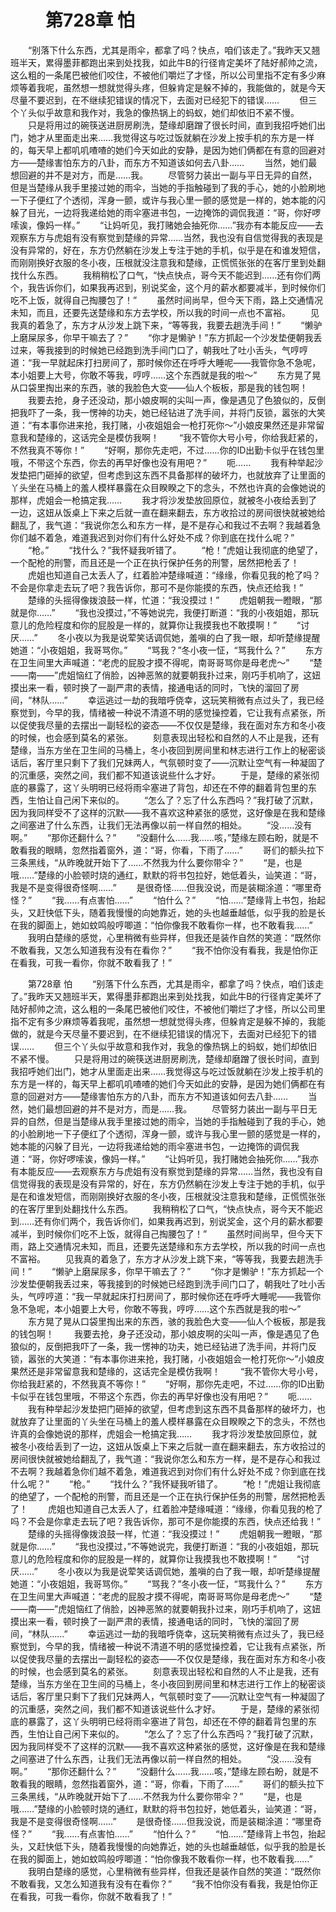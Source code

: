 # 　　第728章 怕
　　“别落下什么东西，尤其是雨伞，都拿了吗？快点，咱们该走了。”我昨天又翘班半天，累得墨菲都跑出来到处找我，如此牛B的行径肯定美坏了陆好郝帅之流，这么粗的一条尾巴被他们咬住，不被他们嚼烂了才怪，所以公司里指不定有多少麻烦等着我呢，虽然想一想就觉得头疼，但躲肯定是躲不掉的，我能做的，就是今天尽量不要迟到，在不继续犯错误的情况下，去面对已经犯下的错误……
　　但三个丫头似乎故意和我作对，我急的像热锅上的蚂蚁，她们却依旧不紧不慢。
　　只是将用过的碗筷送进厨房刷洗，楚缘却磨蹭了很长时间，直到我招呼她们出门，她才从里面走出来……我觉得这与吃过饭就躺在沙发上按手机的东方是一样的，每天早上都叽叽喳喳的她们今天如此的安静，是因为她们俩都在有意的回避对方——楚缘害怕东方的八卦，而东方不知道该如何去八卦……
　　当然，她们最想回避的并不是对方，而是……我。
　　尽管努力装出一副与平日无异的自然，但是当楚缘从我手里接过她的雨伞，当她的手指触碰到了我的手心，她的小脸刷地一下子便红了个透彻，浑身一颤，或许与我心里一颤的感觉是一样的，她本能的闪躲了目光，一边将我递给她的雨伞塞进书包，一边掩饰的调侃我道：“哥，你好啰嗦诶，像妈一样。”
　　“让妈听见，我打赌她会抽死你……”我亦有本能反应——去观察东方与虎姐有没有察觉到楚缘的异常……当然，我也没有自信觉得我的表现是没有异常的，好在，东方仍然躺在沙发上专注于她的手机，似乎是在和谁发短信，而刚刚换好衣服的冬小夜，压根就没注意我和楚缘，正慌慌张张的在客厅里到处翻找什么东西。
　　我稍稍松了口气，“快点快点，哥今天不能迟到……还有你们两个，我告诉你们，如果我再迟到，别说奖金，这个月的薪水都要减半，到时候你们吃不上饭，就得自己掏腰包了！”
　　虽然时间尚早，但今天下雨，路上交通情况未知，而且，还要先送楚缘和东方去学校，所以我的时间一点也不富裕。
　　见我真的着急了，东方才从沙发上跳下来，“等等我，我要去趟洗手间！”
　　“懒驴上磨屎尿多，你早干嘛去了？”
　　“你才是懒驴！”东方抓起一个沙发垫便朝我丢过来，等我接到的时候她已经跑到洗手间门口了，朝我吐了吐小舌头，气哼哼道：“我一早就起床打扫房间了，那时候你还在呼呼大睡呢——我管你急不急呢，本小姐要上大号，你敢不等我，哼哼……这个东西就是我的啦～”
　　东方晃了晃从口袋里掏出来的东西，骇的我脸色大变——仙人个板板，那是我的钱包啊！
　　我要去抢，身子还没动，那小娘皮啊的尖叫一声，像是遇见了色狼似的，反倒把我吓了一条，我一愣神的功夫，她已经钻进了洗手间，并将门反锁，嚣张的大笑道：“有本事你进来抢，我打赌，小夜姐姐会一枪打死你～”小娘皮果然还是非常留意我和楚缘的，这话完全是模仿我啊！
　　“我不管你大号小号，你给我赶紧的，不然我真不等你！”
　　“好啊，那你先走吧，不过……你的ID出勤卡似乎在钱包里哦，不带这个东西，你去的再早好像也没有用吧？”
　　呃……
　　我有种举起沙发垫把门砸掉的欲望，但考虑到这东西不具备那样的破坏力，也就放弃了让里面的丫头坐在马桶上的羞人模样暴露在众目睽睽之下的念头，不然也许真的会像她说的那样，虎姐会一枪搞定我……
　　我才将沙发垫放回原位，就被冬小夜给丢到了一边，这妞从饭桌上下来之后就一直在翻来翻去，东方收拾过的房间很快就被她给翻乱了，我气道：“我说你怎么和东方一样，是不是存心和我过不去啊？我越着急你们越不着急，难道我迟到对你们有什么好处不成？你到底在找什么呢？”
　　“枪。”
　　“找什么？”我怀疑我听错了。
　　“枪！”虎姐让我彻底的绝望了，一个配枪的刑警，而且还是一个正在执行保护任务的刑警，居然把枪丢了！
　　虎姐也知道自己太丢人了，红着脸冲楚缘喊道：“缘缘，你看见我的枪了吗？不会是你拿走去玩了吧？我告诉你，那可不是你能摸的东西，快点还给我！”
　　楚缘的头摇得像拨浪鼓一样，忙道：“我没摸过！”
　　虎姐朝我一瞪眼，“那就是你……”
　　“我也没摸过，”不等她说完，我便打断道：“我的小夜姐姐，那玩意儿的危险程度和你的屁股是一样的，就算你让我摸我也不敢摸啊！”
　　“讨厌……”
　　冬小夜以为我是说荤笑话调侃她，羞嗔的白了我一眼，却听楚缘提醒她道：“小夜姐姐，我哥骂你。”
　　“骂我？”冬小夜一怔，“骂我什么？”
　　东方在卫生间里大声喊道：“老虎的屁股才摸不得呢，南哥哥骂你是母老虎～”
　　“楚——南——”虎姐恼红了俏脸，凶神恶煞的就要朝我扑过来，刚巧手机响了，这妞摸出来一看，顿时换了一副严肃的表情，接通电话的同时，飞快的溜回了房间，“林队……”
　　幸运逃过一劫的我暗呼侥幸，这玩笑稍微有点过头了，我已经察觉到，今早的我，情绪被一种说不清道不明的感觉操控着，它让我有点紧张，所以促使我尽量的去摆出一副轻松的姿态——不仅仅是楚缘，我在面对东方和冬小夜的时候，也会感到莫名的紧张。
　　刻意表现出轻松和自然的人不止是我，还有楚缘，当东方坐在卫生间的马桶上，冬小夜回到房间里和林志进行工作上的秘密谈话后，客厅里只剩下了我们兄妹两人，气氛顿时变了——沉默让空气有一种凝固了的沉重感，突然之间，我们都不知道该说些什么才好。
　　于是，楚缘的紧张彻底的暴露了，这丫头明明已经将雨伞塞进了背包，却还在不停的翻着背包里的东西，生怕让自己闲下来似的。
　　“怎么了？忘了什么东西吗？”我打破了沉默，因为我同样受不了这样的沉默——我不喜欢这种紧张的感觉，这好像是在我和楚缘之间塞进了什么东西，让我们无法再像以前一样自然的相处。
　　“没……没有啊。”
　　“那你还翻什么？”
　　“没翻什么……我……咳，”楚缘左顾右盼，就是不敢看我的眼睛，忽然指着窗外，道：“哥，你看，下雨了……”
　　哥们的额头拉下三条黑线，“从昨晚就开始下了……不然我为什么要你带伞？”
　　“是，也是哦……”楚缘的小脸顿时烧的通红，默默的将书包拉好，她低着头，讪笑道：“哥，我是不是变得很奇怪啊……”
　　是很奇怪……但我没说，而是装糊涂道：“哪里奇怪？”
　　“我……有点害怕……”
　　“怕什么？”
　　“怕……”楚缘背上书包，抬起头，又赶快低下头，随着我慢慢的向她靠近，她的头也越垂越低，似乎我的脸是长在我的脚面上，她如蚊鸣般哼唧道：“怕你像我不敢看你一样，也不敢看我……”
　　我明白楚缘的感觉，心里稍微有些异样，但我还是装作自然的笑道：“既然你不敢看我，又怎么知道我有没有在看你？”
　　“我不怕你没有看我，我是怕你正在看我，可我一看你，你就不敢看我了！”

　　第728章 怕
　　“别落下什么东西，尤其是雨伞，都拿了吗？快点，咱们该走了。”我昨天又翘班半天，累得墨菲都跑出来到处找我，如此牛B的行径肯定美坏了陆好郝帅之流，这么粗的一条尾巴被他们咬住，不被他们嚼烂了才怪，所以公司里指不定有多少麻烦等着我呢，虽然想一想就觉得头疼，但躲肯定是躲不掉的，我能做的，就是今天尽量不要迟到，在不继续犯错误的情况下，去面对已经犯下的错误……
　　但三个丫头似乎故意和我作对，我急的像热锅上的蚂蚁，她们却依旧不紧不慢。
　　只是将用过的碗筷送进厨房刷洗，楚缘却磨蹭了很长时间，直到我招呼她们出门，她才从里面走出来……我觉得这与吃过饭就躺在沙发上按手机的东方是一样的，每天早上都叽叽喳喳的她们今天如此的安静，是因为她们俩都在有意的回避对方——楚缘害怕东方的八卦，而东方不知道该如何去八卦……
　　当然，她们最想回避的并不是对方，而是……我。
　　尽管努力装出一副与平日无异的自然，但是当楚缘从我手里接过她的雨伞，当她的手指触碰到了我的手心，她的小脸刷地一下子便红了个透彻，浑身一颤，或许与我心里一颤的感觉是一样的，她本能的闪躲了目光，一边将我递给她的雨伞塞进书包，一边掩饰的调侃我道：“哥，你好啰嗦诶，像妈一样。”
　　“让妈听见，我打赌她会抽死你……”我亦有本能反应——去观察东方与虎姐有没有察觉到楚缘的异常……当然，我也没有自信觉得我的表现是没有异常的，好在，东方仍然躺在沙发上专注于她的手机，似乎是在和谁发短信，而刚刚换好衣服的冬小夜，压根就没注意我和楚缘，正慌慌张张的在客厅里到处翻找什么东西。
　　我稍稍松了口气，“快点快点，哥今天不能迟到……还有你们两个，我告诉你们，如果我再迟到，别说奖金，这个月的薪水都要减半，到时候你们吃不上饭，就得自己掏腰包了！”
　　虽然时间尚早，但今天下雨，路上交通情况未知，而且，还要先送楚缘和东方去学校，所以我的时间一点也不富裕。
　　见我真的着急了，东方才从沙发上跳下来，“等等我，我要去趟洗手间！”
　　“懒驴上磨屎尿多，你早干嘛去了？”
　　“你才是懒驴！”东方抓起一个沙发垫便朝我丢过来，等我接到的时候她已经跑到洗手间门口了，朝我吐了吐小舌头，气哼哼道：“我一早就起床打扫房间了，那时候你还在呼呼大睡呢——我管你急不急呢，本小姐要上大号，你敢不等我，哼哼……这个东西就是我的啦～”
　　东方晃了晃从口袋里掏出来的东西，骇的我脸色大变——仙人个板板，那是我的钱包啊！
　　我要去抢，身子还没动，那小娘皮啊的尖叫一声，像是遇见了色狼似的，反倒把我吓了一条，我一愣神的功夫，她已经钻进了洗手间，并将门反锁，嚣张的大笑道：“有本事你进来抢，我打赌，小夜姐姐会一枪打死你～”小娘皮果然还是非常留意我和楚缘的，这话完全是模仿我啊！
　　“我不管你大号小号，你给我赶紧的，不然我真不等你！”
　　“好啊，那你先走吧，不过……你的ID出勤卡似乎在钱包里哦，不带这个东西，你去的再早好像也没有用吧？”
　　呃……
　　我有种举起沙发垫把门砸掉的欲望，但考虑到这东西不具备那样的破坏力，也就放弃了让里面的丫头坐在马桶上的羞人模样暴露在众目睽睽之下的念头，不然也许真的会像她说的那样，虎姐会一枪搞定我……
　　我才将沙发垫放回原位，就被冬小夜给丢到了一边，这妞从饭桌上下来之后就一直在翻来翻去，东方收拾过的房间很快就被她给翻乱了，我气道：“我说你怎么和东方一样，是不是存心和我过不去啊？我越着急你们越不着急，难道我迟到对你们有什么好处不成？你到底在找什么呢？”
　　“枪。”
　　“找什么？”我怀疑我听错了。
　　“枪！”虎姐让我彻底的绝望了，一个配枪的刑警，而且还是一个正在执行保护任务的刑警，居然把枪丢了！
　　虎姐也知道自己太丢人了，红着脸冲楚缘喊道：“缘缘，你看见我的枪了吗？不会是你拿走去玩了吧？我告诉你，那可不是你能摸的东西，快点还给我！”
　　楚缘的头摇得像拨浪鼓一样，忙道：“我没摸过！”
　　虎姐朝我一瞪眼，“那就是你……”
　　“我也没摸过，”不等她说完，我便打断道：“我的小夜姐姐，那玩意儿的危险程度和你的屁股是一样的，就算你让我摸我也不敢摸啊！”
　　“讨厌……”
　　冬小夜以为我是说荤笑话调侃她，羞嗔的白了我一眼，却听楚缘提醒她道：“小夜姐姐，我哥骂你。”
　　“骂我？”冬小夜一怔，“骂我什么？”
　　东方在卫生间里大声喊道：“老虎的屁股才摸不得呢，南哥哥骂你是母老虎～”
　　“楚——南——”虎姐恼红了俏脸，凶神恶煞的就要朝我扑过来，刚巧手机响了，这妞摸出来一看，顿时换了一副严肃的表情，接通电话的同时，飞快的溜回了房间，“林队……”
　　幸运逃过一劫的我暗呼侥幸，这玩笑稍微有点过头了，我已经察觉到，今早的我，情绪被一种说不清道不明的感觉操控着，它让我有点紧张，所以促使我尽量的去摆出一副轻松的姿态——不仅仅是楚缘，我在面对东方和冬小夜的时候，也会感到莫名的紧张。
　　刻意表现出轻松和自然的人不止是我，还有楚缘，当东方坐在卫生间的马桶上，冬小夜回到房间里和林志进行工作上的秘密谈话后，客厅里只剩下了我们兄妹两人，气氛顿时变了——沉默让空气有一种凝固了的沉重感，突然之间，我们都不知道该说些什么才好。
　　于是，楚缘的紧张彻底的暴露了，这丫头明明已经将雨伞塞进了背包，却还在不停的翻着背包里的东西，生怕让自己闲下来似的。
　　“怎么了？忘了什么东西吗？”我打破了沉默，因为我同样受不了这样的沉默——我不喜欢这种紧张的感觉，这好像是在我和楚缘之间塞进了什么东西，让我们无法再像以前一样自然的相处。
　　“没……没有啊。”
　　“那你还翻什么？”
　　“没翻什么……我……咳，”楚缘左顾右盼，就是不敢看我的眼睛，忽然指着窗外，道：“哥，你看，下雨了……”
　　哥们的额头拉下三条黑线，“从昨晚就开始下了……不然我为什么要你带伞？”
　　“是，也是哦……”楚缘的小脸顿时烧的通红，默默的将书包拉好，她低着头，讪笑道：“哥，我是不是变得很奇怪啊……”
　　是很奇怪……但我没说，而是装糊涂道：“哪里奇怪？”
　　“我……有点害怕……”
　　“怕什么？”
　　“怕……”楚缘背上书包，抬起头，又赶快低下头，随着我慢慢的向她靠近，她的头也越垂越低，似乎我的脸是长在我的脚面上，她如蚊鸣般哼唧道：“怕你像我不敢看你一样，也不敢看我……”
　　我明白楚缘的感觉，心里稍微有些异样，但我还是装作自然的笑道：“既然你不敢看我，又怎么知道我有没有在看你？”
　　“我不怕你没有看我，我是怕你正在看我，可我一看你，你就不敢看我了！”
